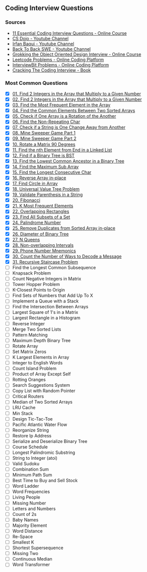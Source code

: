 ## Coding Interview Questions

### Sources
- [11 Essential Coding Interview Questions - Online Course](https://www.udemy.com/course/11-essential-coding-interview-questions/)
- [CS Dojo - Youtube Channel](https://www.youtube.com/channel/UCxX9wt5FWQUAAz4UrysqK9A/videos)
- [Irfan Baqui - Youtube Channel](https://www.youtube.com/channel/UCYvQTh9aUgPZmVH0wNHFa1A/videos)
- [Back To Back SWE - Youtube Channel](https://www.youtube.com/channel/UCmJz2DV1a3yfgrR7GqRtUUA/videos)
- [Grokking the Object Oriented Design Interview - Online Course](https://www.educative.io/courses/grokking-the-object-oriented-design-interview)
- [Leetcode Problems - Online Coding Platform](https://leetcode.com/problemset/all/?difficulty=Easy)
- [InterviewBit Problems - Online Coding Platform](https://www.interviewbit.com/practice/)
- [Cracking The Coding Interview - Book](https://www.amazon.com.br/dp/0984782850/)

### Most Common Questions
- [x] [01. Find 2 Integers in the Array that Multiply to a Given Number](https://github.com/bzamith/CodingInterviewQuestions/blob/master/MostCommonQuestions/01.findIntegersMultiply.py)
- [x] [02. Find 2 Integers in the Array that Multiply to a Given Number](https://github.com/bzamith/CodingInterviewQuestions/blob/master/MostCommonQuestions/02.find3IntegersMultiply.py)
- [x] [03. Find the Most Frequent Element in the Array](https://github.com/bzamith/CodingInterviewQuestions/blob/master/MostCommonQuestions/03.mostFrequentElement.py)
- [x] [04. Find the Common Elements Between Two Sorted Arrays](https://github.com/bzamith/CodingInterviewQuestions/blob/master/MostCommonQuestions/04.commonElements.py)
- [x] [05. Check if One Array is a Rotation of the Another](https://github.com/bzamith/CodingInterviewQuestions/blob/master/MostCommonQuestions/05.isRotation.py)
- [x] [06. Find the Non-Repeating Char](https://github.com/bzamith/CodingInterviewQuestions/blob/master/MostCommonQuestions/06.nonRepeatingChar.py)
- [x] [07. Check if a String is One Change Away from Another](https://github.com/bzamith/CodingInterviewQuestions/blob/master/MostCommonQuestions/07.isOneAwayStrings.py)
- [x] [08. Mine Sweeper Game Part 1](https://github.com/bzamith/CodingInterviewQuestions/blob/master/MostCommonQuestions/08.mineSweeper.py)
- [x] [09. Mine Sweeper Game Part 2](https://github.com/bzamith/CodingInterviewQuestions/blob/master/MostCommonQuestions/09.clickMineSweeper.py)
- [x] [10. Rotate a Matrix 90 Degrees](https://github.com/bzamith/CodingInterviewQuestions/blob/master/MostCommonQuestions/10.rotateMatrix90.py)
- [x] [11. Find the nth Element from End in a Linked List](https://github.com/bzamith/CodingInterviewQuestions/blob/master/MostCommonQuestions/11.nthFromEndLinkedList.py)
- [x] [12. Find if a Binary Tree is BST](https://github.com/bzamith/CodingInterviewQuestions/blob/master/MostCommonQuestions/12.isBST.py)
- [x] [13. Find the Lowest Common Ancestor in a Binary Tree](https://github.com/bzamith/CodingInterviewQuestions/blob/master/MostCommonQuestions/13.lca.py)
- [x] [14. Find the Maximum Sub Array](https://github.com/bzamith/CodingInterviewQuestions/blob/master/MostCommonQuestions/14.maxSumSubArray.py)
- [x] [15. Find the Longest Consecutive Char](https://github.com/bzamith/CodingInterviewQuestions/blob/master/MostCommonQuestions/15.longestConsecutiveChar.py)
- [x] [16. Reverse Array in-place](https://github.com/bzamith/CodingInterviewQuestions/blob/master/MostCommonQuestions/16.reverseArrayInPlace.py)
- [x] [17. Find Circle in Array](https://github.com/bzamith/CodingInterviewQuestions/blob/master/MostCommonQuestions/17.findCircleArray.py)
- [x] [18. Universal Value Tree Problem](https://github.com/bzamith/CodingInterviewQuestions/blob/master/MostCommonQuestions/18.universalValueTree.py)
- [x] [19. Validate Parenthesis in a String](https://github.com/bzamith/CodingInterviewQuestions/blob/master/MostCommonQuestions/19.validateParenthesis.py)
- [x] [20. Fibonacci](https://github.com/bzamith/CodingInterviewQuestions/blob/master/MostCommonQuestions/20.fibonacci.py)
- [x] [21. K Most Frequent Elements](https://github.com/bzamith/CodingInterviewQuestions/blob/master/MostCommonQuestions/21.kMostFrequentElements.py)
- [x] [22. Overlapping Rectangles](https://github.com/bzamith/CodingInterviewQuestions/blob/master/MostCommonQuestions/22.rectangleOverlap.py)
- [x] [23. Find All Subsets of a Set](https://github.com/bzamith/CodingInterviewQuestions/blob/master/MostCommonQuestions/23.subsetsOfSet.py)
- [x] [24. Palindrome Number](https://github.com/bzamith/CodingInterviewQuestions/blob/master/MostCommonQuestions/24.palindromeNumber.py)
- [x] [25. Remove Duplicates from Sorted Array in-place](https://github.com/bzamith/CodingInterviewQuestions/blob/master/MostCommonQuestions/25.removeDuplicates.py)
- [x] [26. Diameter of Binary Tree](https://github.com/bzamith/CodingInterviewQuestions/blob/master/MostCommonQuestions/26.diameterBinaryTree.py)
- [x] [27. N Queens](https://github.com/bzamith/CodingInterviewQuestions/blob/master/MostCommonQuestions/27.nQueens.py)
- [x] [28. Non-overlapping Intervals](https://github.com/bzamith/CodingInterviewQuestions/blob/master/MostCommonQuestions/28.intervalScheduling.py)
- [x] [29. Phone Number Mnemonics](https://github.com/bzamith/CodingInterviewQuestions/blob/master/MostCommonQuestions/29.phoneNumberMnemonics.py)
- [x] [30. Count the Number of Ways to Decode a Message ](https://github.com/bzamith/CodingInterviewQuestions/blob/master/MostCommonQuestions/30.waysDecode.py)
- [x] [31. Recursive Staircase Problem](https://github.com/bzamith/CodingInterviewQuestions/blob/master/MostCommonQuestions/31.staircaseProblem.py)
- [ ] Find the Longest Common Subsequence
- [ ] Knapsack Problem
- [ ] Count Negative Integers in Matrix
- [ ] Tower Hopper Problem
- [ ] K-Closest Points to Origin
- [ ] Find Sets of Numbers that Add Up To X
- [ ] Implement a Queue with a Stack
- [ ] Find the Intersection Between Arrays
- [ ] Largest Square of 1's in a Matrix
- [ ] Largest Rectangle in a Histogram
- [ ] Reverse Integer
- [ ] Merge Two Sorted Lists
- [ ] Pattern Matching
- [ ] Maximum Depth Binary Tree
- [ ] Rotate Array
- [ ] Set Matrix Zeros
- [ ] K Largest Elements in Array
- [ ] Integer to English Words
- [ ] Count Island Problem
- [ ] Product of Array Except Self
- [ ] Rotting Oranges
- [ ] Search Suggestions System
- [ ] Copy List with Random Pointer
- [ ] Critical Routers
- [ ] Median of Two Sorted Arrays
- [ ] LRU Cache
- [ ] Min Stack
- [ ] Design Tic-Tac-Toe
- [ ] Pacific Atlantic Water Flow
- [ ] Reorganize String
- [ ] Restore Ip Address
- [ ] Serialize and Deserialize Binary Tree
- [ ] Course Schedule
- [ ] Longest Palindromic Substring
- [ ] String to Integer (atoi)
- [ ] Valid Sudoku
- [ ] Combination Sum
- [ ] Minimum Path Sum
- [ ] Best Time to Buy and Sell Stock
- [ ] Word Ladder
- [ ] Word Frequencies
- [ ] Living People
- [ ] Missing Number
- [ ] Letters and Numbers
- [ ] Count of 2s
- [ ] Baby Names
- [ ] Majority Element
- [ ] Word Distance
- [ ] Re-Space
- [ ] Smallest K
- [ ] Shortest Supersequence
- [ ] Missing Two
- [ ] Continuous Median
- [ ] Word Transformer
